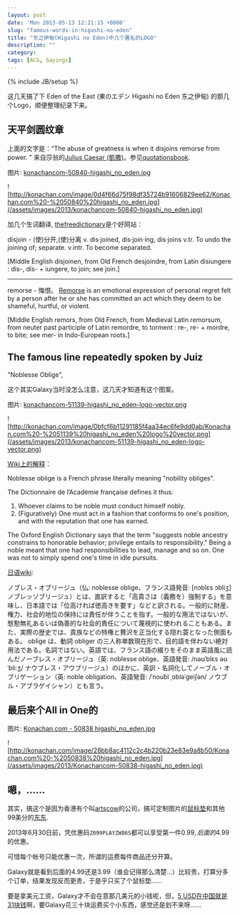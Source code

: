 ```yaml
---
layout: post
date: 'Mon 2013-05-13 12:21:15 +0800'
slug: "famous-words-in-higashi-no-eden"
title: "东之伊甸(Higashi no Eden)中几个著名的LOGO"
description: ""
category: 
tags: [ACG, Sayings]
---
```

{% include JB/setup %}

这几天搞了下 Eden of the East (東のエデン Higashi no Eden 东之伊甸) 的那几个Logo，顺便整理纪录下来。

## 天平剑圆纹章
上面的文字是：“The abuse of greatness is when it disjoins remorse from power. ” 来自莎翁的[Julius Caesar (凱撒)](http://www.gutenberg.org/dirs/etext98/2ws2410.txt)。参见[quotationsbook](http://quotationsbook.com/quote/17932/#sthash.i9G9eNAb.dpbs).

图片: [konachancom-50840-higashi_no_eden.jpg](http://konachan.com/post/show/50840/)

![http://konachan.com/image/0d4f66d75f98df35724b91606829ee62/Konachan.com%20-%2050840%20higashi_no_eden.jpg](/assets/images/2013/konachancom-50840-higashi_no_eden.jpg)

加几个生词翻译, [thefreedictionary](http://www.thefreedictionary.com/remorse)是个好网站：

disjoin - (使)分开,(使)分离
v. dis·joined, dis·join·ing, dis·joins
v.tr.
To undo the joining of; separate.
v.intr.
To become separated.

[Middle English disjoinen, from Old French desjoindre, from Latin disiungere : dis-, dis- + iungere, to join; see join.]

-----

remorse - 悔恨。
[Remorse](http://en.wikipedia.org/wiki/Remorse) is an emotional expression of personal regret felt by a person after he or she has committed an act which they deem to be shameful, hurtful, or violent.

[Middle English remors, from Old French, from Medieval Latin remorsum, from neuter past participle of Latin remordre, to torment : re-, re- + mordre, to bite; see mer- in Indo-European roots.]

## The famous line repeatedly spoken by Juiz
"Noblesse Oblige",

这个其实Galaxy当时没怎么注意，这几天才知道有这个图案。

图片: [konachancom-51139-higashi_no_eden-logo-vector.png](http://konachan.com/post/show/51139/)

![http://konachan.com/image/0bfcf6b11291185f4aa34ec6fe9dd0ab/Konachan.com%20-%2051139%20higashi_no_eden%20logo%20vector.png](/assets/images/2013/konachancom-51139-higashi_no_eden-logo-vector.png)

[Wiki上的解释](http://en.wikipedia.org/wiki/Noblesse_oblige)：

Noblesse oblige is a French phrase literally meaning "nobility obliges".

The Dictionnaire de l’Académie française defines it thus:

1. Whoever claims to be noble must conduct himself nobly.
2. (Figuratively) One must act in a fashion that conforms to one's position, and with the reputation that one has earned.

The Oxford English Dictionary says that the term "suggests noble ancestry constrains to honorable behavior; privilege entails to responsibility." Being a noble meant that one had responsibilities to lead, manage and so on. One was not to simply spend one's time in idle pursuits.

[日语wiki](http://ja.wikipedia.org/wiki/%E3%83%8E%E3%83%96%E3%83%AC%E3%82%B9%E3%83%BB%E3%82%AA%E3%83%96%E3%83%AA%E3%83%BC%E3%82%B8%E3%83%A5):

ノブレス・オブリージュ（仏: noblesse oblige、フランス語発音: [nɔblɛs ɔbliʒ] ノブレッソブリージュ）とは、直訳すると「高貴さは（義務を）強制する」を意味し、日本語では「位高ければ徳高きを要す」などと訳される。一般的に財産、権力、社会的地位の保持には責任が伴うことを指す。一般的な用法ではないが、慇懃無礼あるいは偽善的な社会的責任について蔑視的に使われることもある。また、実際の歴史では、貴族などの特権と贅沢を正当化する隠れ蓑となった側面もある。
oblige は、動詞 obliger の三人称単数現在形で、目的語を伴わない絶対用法である。名詞ではない。英語では、フランス語の綴りをそのまま英語風に読んだノーブレス・オブリージュ（英: noblesse oblige、英語発音: /nəʊˈblɛs əʊˈbliːʒ/ ナウブレス・アウブリージュ）のほかに、英訳・名詞化してノーブル・オブリゲーション（英: noble obligation、英語発音: /ˈnoubl ˌɑbləˈgeiʃən/ ノウブル・アブラゲイシャン）とも言う。

## 最后来个All in One的
图片: [Konachan.com - 50838 higashi_no_eden.jpg](http://konachan.com/post/show/50838/)

![http://konachan.com/image/28bb8ac4112c2c4b220b23e83e9a8b50/Konachan.com%20-%2050838%20higashi_no_eden.jpg](/assets/images/2013/Konachancom-50838-higashi_no_eden.jpg)

## 嗯，……
其实，搞这个是因为香港有个叫[artscow](http://www.artscow.com/?Ref=1593672)的公司，搞可定制图片的[鼠标垫](http://www.artscow.com/photo-gifts/mousepad/large-mousepad-160)和其他99美分的[东东](http://www.artscow.com/photo-gifts/99cents-gifts).

2013年6月30日前，凭优惠码`Z099PLAYZW86S`都可以享受第一件$0.99,后面的$4.99的优惠。

可惜每个帐号只能优惠一次，所谓的运费每件商品还分开算。

Galaxy就是看到后面的4.99还是3.99（谁会记得那么清楚…）比较贵，打算分多个订单，结果发现反而更贵，于是乎只买了个鼠标垫……

要是拿美元工资，Galaxy才不会在意那几美元的小钱呢，但，[5 USD在中国就是31块钱](https://www.google.com.hk/search?newwindow=1&safe=off&rlz=1C5CHFA_en__533__533&qscrl=1&q=5+usd+to+rmb&oq=5+usd+to+rmb&gs_l=serp.3..0i30j0i8i30l2.126561.126721.0.127519.3.3.0.0.0.0.173.173.0j1.1.0...0.0...1c.4.12.serp.rcQrGaji0CA)啊，要Galaxy花三十块运费买个小东西，感觉还是划不来呀……
